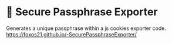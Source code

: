 # 🍪 Secure Passphrase Exporter
Generates a unique passphrase within a js cookies exporter code.
https://foxos21.github.io/-SecurePassphraseExporter/
